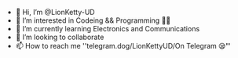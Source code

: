 - 👋 Hi, I’m @LionKetty-UD
- 👀 I’m interested in Codeing && Programming 👨‍💻
- 🌱 I’m currently learning Electronics and Communications 
- 💞️ I’m looking to collaborate 
- 📫 How to reach me ''<a/>telegram.dog/LionKettyUD/<a>On Telegram 😪<b/>''

<!---
LionKetty-UD/LionKetty-UD is a ✨ special ✨ repository because its `README.md` (this file) appears on your GitHub profile.
You can click the Preview link to take a look at your changes.
--->

